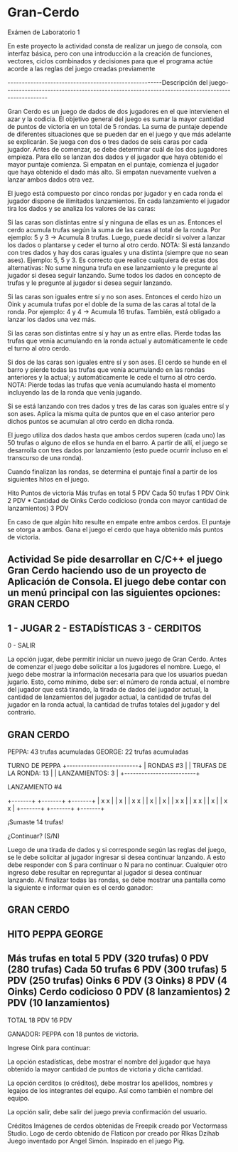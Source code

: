 # Gran-Cerdo
Exámen de Laboratorio 1

En este proyecto la actividad consta de realizar un juego de consola, con interfaz básica,
pero con una introducción a la creación de funciones, vectores, ciclos combinados y decisiones
para que el programa actúe acorde a las reglas del juego creadas previamente




------------------------------------------------------Descripción del juego---------------------------------------------------------------------------------------------

Gran Cerdo es un juego de dados de dos jugadores en el que intervienen el azar y la codicia.
El objetivo general del juego es sumar la mayor cantidad de puntos de victoria en un total de 5 rondas. La suma de puntaje depende de diferentes situaciones que se pueden dar en el juego y que más adelante se explicarán.
Se juega con dos o tres dados de seis caras por cada jugador. Antes de comenzar, se debe determinar cuál de los dos jugadores empieza. Para ello se lanzan dos dados y el jugador que haya obtenido el mayor puntaje comienza. Si empatan en el puntaje, comienza el jugador que haya obtenido el dado más alto. Si empatan nuevamente vuelven a lanzar ambos dados otra vez.

El juego está compuesto por cinco rondas por jugador y en cada ronda el jugador dispone de ilimitados lanzamientos. 
En cada lanzamiento el jugador tira los dados y se analiza los valores de las caras:

Si las caras son distintas entre sí y ninguna de ellas es un as. Entonces el cerdo acumula trufas según la suma de las caras al total de la ronda. Por ejemplo: 5 y 3 → Acumula 8 trufas. Luego, puede decidir si volver a lanzar los dados o plantarse y ceder el turno al otro cerdo.
NOTA: Si está lanzando con tres dados y hay dos caras iguales y una distinta (siempre que no sean ases). Ejemplo: 5, 5 y 3. Es correcto que realice cualquiera de estas dos alternativas:
No sume ninguna trufa en ese lanzamiento y le pregunte al jugador si desea seguir lanzando.
Sume todos los dados en concepto de trufas y le pregunte al jugador si desea seguir lanzando.

Si las caras son iguales entre sí y no son ases. Entonces el cerdo hizo un Oink y  acumula trufas por el doble de la suma de las caras al total de la ronda. Por ejemplo: 4 y 4 → Acumula 16 trufas. También, está obligado a lanzar los dados una vez más.

Si las caras son distintas entre sí y hay un as entre ellas. Pierde todas las trufas que venía acumulando en la ronda actual y automáticamente le cede el turno al otro cerdo.

Si dos de las caras son iguales entre sí y son ases. El cerdo se hunde en el barro y pierde todas las trufas que venía acumulando en las rondas anteriores y la actual; y automáticamente le cede el turno al otro cerdo.
NOTA: Pierde todas las trufas que venía acumulando hasta el momento incluyendo las de la ronda que venía jugando.

Si se está lanzando con tres dados y tres de las caras son iguales entre sí y son ases. Aplica la misma quita de puntos que en el caso anterior pero dichos puntos se acumulan al otro cerdo en dicha ronda.

El juego utiliza dos dados hasta que ambos cerdos superen (cada uno) las 50 trufas o alguno de ellos se hunda en el barro. A partir de allí, el juego se desarrolla con tres dados por lanzamiento (esto puede ocurrir incluso en el transcurso de una ronda).


Cuando finalizan las rondas, se determina el puntaje final a partir de los siguientes hitos en el juego.

Hito
Puntos de victoria
Más trufas en total
5 PDV
Cada 50 trufas
1 PDV
Oink
2 PDV * Cantidad de Oinks
Cerdo codicioso (ronda con mayor cantidad de lanzamientos)
3 PDV


En caso de que algún hito resulte en empate entre ambos cerdos. El puntaje se otorga a ambos. Gana el juego el cerdo que haya obtenido más puntos de victoria.

Actividad
Se pide desarrollar en C/C++ el juego Gran Cerdo haciendo uso de un proyecto de Aplicación de Consola.
El juego debe contar con un menú principal con las siguientes opciones:
GRAN CERDO
---------------------
1 - JUGAR
2 - ESTADÍSTICAS
3 - CERDITOS
---------------------
0 - SALIR


La opción jugar, debe permitir iniciar un nuevo juego de Gran Cerdo. Antes de comenzar el juego debe solicitar a los jugadores el nombre.
Luego, el juego debe mostrar la información necesaria para que los usuarios puedan jugarlo. Esto, como mínimo, debe ser: el número de ronda actual, el nombre del jugador que está tirando, la tirada de dados del jugador actual, la cantidad de lanzamientos del jugador actual, la cantidad de trufas del jugador en la ronda actual, la cantidad de trufas totales del jugador y del contrario.


GRAN CERDO
------------------------------------------------------------------------
PEPPA: 43 trufas acumuladas       GEORGE: 22 trufas acumuladas

TURNO DE PEPPA
+-------------------------+
| RONDAS #3               |
| TRUFAS DE LA RONDA: 13  |
| LANZAMIENTOS: 3         |
+-------------------------+

LANZAMIENTO #4

+-------+ +-------+ +-------+
| x   x | | x 	| | x   x |
|   x   | |   x   | | x   x |
| x   x | |     x | | x   x |
+-------+ +-------+ +-------+

¡Sumaste 14 trufas!

¿Continuar? (S/N)


Luego de una tirada de dados y si corresponde según las reglas del juego, se le debe solicitar al jugador ingresar si desea continuar lanzando. A esto debe responder con S para continuar o N para no continuar. Cualquier otro ingreso debe resultar en repreguntar al jugador si desea continuar lanzando.
Al finalizar todas las rondas, se debe mostrar una pantalla como la siguiente e informar quien es el cerdo ganador:

GRAN CERDO
------------------------------------------------------------------------

HITO                   PEPPA                     GEORGE
------------------------------------------------------------------------
Más trufas en total    5 PDV (320 trufas)        0 PDV (280 trufas)
Cada 50 trufas         6 PDV (300 trufas)        5 PDV (250 trufas)
Oinks                  6 PDV (3 Oinks)           8 PDV (4 Oinks)
Cerdo codicioso        0 PDV (8 lanzamientos)    2 PDV (10 lanzamientos)
------------------------------------------------------------------------
TOTAL                  18 PDV                    16 PDV

GANADOR: PEPPA con 18 puntos de victoria.      

Ingrese Oink para continuar: 

La opción estadísticas, debe mostrar el nombre del jugador que haya obtenido la mayor cantidad de puntos de victoria y dicha cantidad.

La opción cerditos (o créditos), debe mostrar los apellidos, nombres y legajos de los integrantes del equipo. Así como también el nombre del equipo.

La opción salir, debe salir del juego previa confirmación del usuario.

Créditos
Imágenes de cerdos obtenidas de Freepik creado por Vectormass Studio.
Logo de cerdo obtenido de Flaticon por creado por Rlkas Dzihab
Juego inventado por Angel Simón. Inspirado en el juego Pig.
